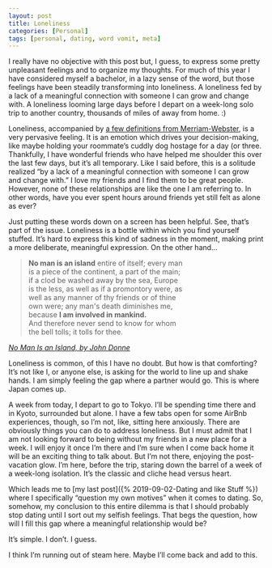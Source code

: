 ```yaml
---
layout: post
title: Loneliness
categories: [Personal]
tags: [personal, dating, word vomit, meta]
---
```


I really have no objective with this post but, I guess, to express some pretty unpleasant feelings and to organize my thoughts. For much of this year I have considered myself a bachelor, in a lazy sense of the word, but those feelings have been steadily transforming into loneliness. A loneliness fed by a lack of a meaningful connection with someone I can grow and change with. A loneliness looming large days before I depart on a week-long solo trip to another country, thousands of miles of away from home. :)

Loneliness, accompanied by [a few definitions from Merriam-Webster](https://www.merriam-webster.com/dictionary/lonely), is a very pervasive feeling. It is an emotion which drives your decision-making, like maybe holding your roommate’s cuddly dog hostage for a day (or three. Thankfully, I have wonderful friends who have helped me shoulder this over the last few days, but it’s all temporary. Like I said before, this is a solitude realized “by a lack of a meaningful connection with someone I can grow and change with.” I love my friends and I find them to be great people. However, none of these relationships are like the one I am referring to. In other words, have you ever spent hours around friends yet still felt as alone as ever?

Just putting these words down on a screen has been helpful. See, that’s part of the issue. Loneliness is a bottle within which you find yourself stuffed. It’s hard to express this kind of sadness in the moment, making print a more deliberate, meaningful expression. On the other hand…

>**No man is an island** entire of itself; every man  
>is a piece of the continent, a part of the main;  
>if a clod be washed away by the sea, Europe  
>is the less, as well as if a promontory were, as  
>well as any manner of thy friends or of thine  
>own were; any man's death diminishes me,  
>because **I am involved in mankind.**  
>And therefore never send to know for whom  
>the bell tolls; it tolls for thee.  

*[No Man Is an Island, by John Donne](https://web.cs.dal.ca/~johnston/poetry/island.html)*

Loneliness is common, of this I have no doubt. But how is that comforting? It’s not like I, or anyone else, is asking for the world to line up and shake hands. I am simply feeling the gap where a partner would go. This is where Japan comes up.

A week from today, I depart to go to Tokyo. I’ll be spending time there and in Kyoto, surrounded but alone. I have a few tabs open for some AirBnb experiences, though, so I’m not, like, sitting here anxiously. There are obviously things you can do to address loneliness. But I must admit that I am not looking forward to being without my friends in a new place for a week. I will enjoy it once I’m there and I’m sure when I come back home it will be an exciting thing to talk about. But I’m not there, enjoying the post-vacation glow. I’m here, before the trip, staring down the barrel of a week of a week-long isolation. It’s the classic and cliche head versus heart.

Which leads me to [my last post]({% 2019-09-02-Dating and like Stuff %}) where I specifically “question my own motives” when it comes to dating. So, somehow, my conclusion to this entire dilemma is that I should probably stop dating until I sort out my selfish feelings. That begs the question, how will I fill this gap where a meaningful relationship would be?

It’s simple. I don’t. I guess.

I think I’m running out of steam here. Maybe I’ll come back and add to this. 
